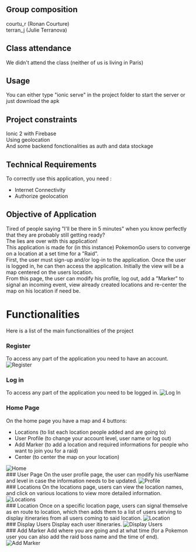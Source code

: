 
## Group composition
courtu_r (Ronan Courture)<br/>
terran_j (Julie Terranova)

## Class attendance
We didn't attend the class (neither of us is living in Paris)

## Usage
You can either type "ionic serve" in the project folder to start the server or just download the apk

## Project constraints
Ionic 2 with Firebase<br/>
Using geolocation<br/>
And some backend fonctionalities as auth and data stockage

## Technical Requirements
To correctly use this application, you need :
  - Internet Connectivity
  - Authorize geolocation

## Objective of Application
Tired of people saying "I'll be there in 5 minutes" when you know perfectly that they are probably still getting ready?<br/>
The lies are over with this application!<br/>
This application is made for (in this instance) PokemonGo users to converge on a location at a set time for a "Raid".<br/>
First, the user must sign-up and/or log-in to the application. Once the user is logged in, he can then access the application. Initially the view will be a map centered on the users location.<br/>
From this page, the user can modify his profile, log out, add a "Marker" to signal an incoming event, view already created locations and re-center the map on his location if need be.

# Functionalities
Here is a list of the main functionalities of the project
### Register
To access any part of the application you need to have an account.
<img src="resources/images/Register.PNG" alt="Register">
<br/>
### Log in
To access any part of the application you need to be logged in.
<img src="resources/images/LogIn.PNG" alt="Log In">
<br/>
### Home Page
On the home page you have a map and 4 buttons:<br/>
- Locations (to list each location people added and are going to)<br/>
- User Profile (to change your account level, user name or log out)<br/>
- Add Marker (to add a location and required informations for people who want to join you for a raid)<br/>
- Center (to center the map on your location)
<img src="resources/images/Home.PNG" alt="Home">
<br/>
### User Page
On the user profile page, the user can modify his userName and level in case the information needs to be updated.
<img src="resources/images/Profile.PNG" alt="Profile">
<br/>
### Locations
On the locations page, users can view the location names, and click on various locations to view more detailed information.
<img src="resources/images/Locations.PNG" alt="Locations">
<br/>
### Location
Once on a specific location page, users can signal themselve as en route to location, which then adds them to a list of users serving to display itineraries from all users coming to said location.
<img src="resources/images/Location.PNG" alt="Location">
<br/>
### Display Users
Display each user itineraries.
<img src="resources/images/DisplayUsers.PNG" alt="Display Users">
<br/>
### Add Marker
Add where you are going and at what time (for a Pokemon user you can also add the raid boss name and the time of end).
<img src="resources/images/AddMarker.PNG" alt="Add Marker">
<br/>
